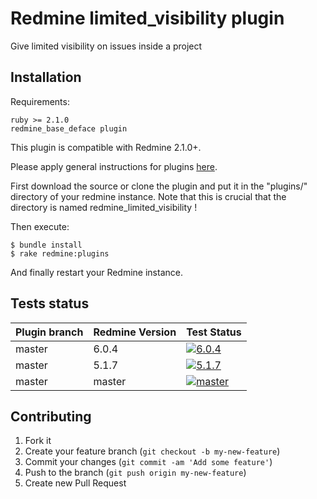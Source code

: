 Redmine limited_visibility plugin
======================

Give limited visibility on issues inside a project

Installation
------------

Requirements:

    ruby >= 2.1.0
    redmine_base_deface plugin

This plugin is compatible with Redmine 2.1.0+.

Please apply general instructions for plugins [here](http://www.redmine.org/wiki/redmine/Plugins).

First download the source or clone the plugin and put it in the "plugins/" directory of your redmine instance. Note that this is crucial that the directory is named redmine_limited_visibility !

Then execute:

    $ bundle install
    $ rake redmine:plugins

And finally restart your Redmine instance.

Tests status
------------

|Plugin branch| Redmine Version | Test Status       |
|-------------|-----------------|-------------------|
|master       | 6.0.4           | [![6.0.4][1]][5]  |
|master       | 5.1.7           | [![5.1.7][2]][5]  |
|master       | master          | [![master][4]][5] |

[1]: https://github.com/jbbarth/redmine_limited_visibility/actions/workflows/6_0_4.yml/badge.svg
[2]: https://github.com/jbbarth/redmine_limited_visibility/actions/workflows/5_1_7.yml/badge.svg
[4]: https://github.com/jbbarth/redmine_limited_visibility/actions/workflows/master.yml/badge.svg
[5]: https://github.com/jbbarth/redmine_limited_visibility/actions

Contributing
------------

1. Fork it
2. Create your feature branch (`git checkout -b my-new-feature`)
3. Commit your changes (`git commit -am 'Add some feature'`)
4. Push to the branch (`git push origin my-new-feature`)
5. Create new Pull Request
